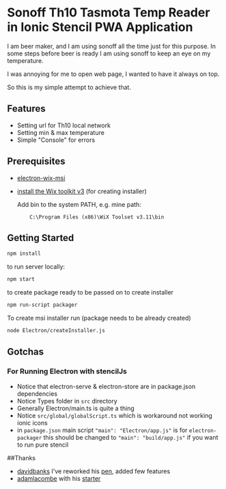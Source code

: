# Sonoff Th10 Tasmota Temp Reader in Ionic Stencil PWA Application

I am beer maker, and I am using sonoff all the time just for this purpose. In some steps before beer is ready I am using sonoff to keep an eye on my temperature. 

I was annoying for me to open web page, I wanted to have it always on top.

So this is my simple attempt to achieve that.

## Features

- Setting url for Th10 local network
- Setting min & max temperature
- Simple "Console" for errors

## Prerequisites
- [electron-wix-msi](https://github.com/felixrieseberg/electron-wix-msi)
- [install the Wix toolkit v3](http://wixtoolset.org/releases/) (for creating installer)
            
    Add bin to the system PATH, e.g. mine path:
    ```
        C:\Program Files (x86)\WiX Toolset v3.11\bin
    ```

## Getting Started

```bash
npm install
```

to run server locally:

```bash
npm start
```

to create package ready to be passed on to create installer
```bash
npm run-script packager
```

To create msi installer run (package needs to be already created)

```bash
node Electron/createInstaller.js
```

## Gotchas

### For Running Electron with stencilJs
- Notice that electron-serve & electron-store are in package.json dependencies
- Notice Types folder in `src` directory
- Generally Electron/main.ts is quite a thing
- Notice `src/global/globalScript.ts` which is workaround not working ionic icons
- in `package.json` main script `"main": "Electron/app.js"` is for `electron-packager` 
this should be changed to `"main": "build/app.js"` if you want to run pure stencil

##Thanks
- [davidbanks](https://codepen.io/davidbanks) I've reworked his [pen](https://codepen.io/davidbanks/pen/rksLn), added few features
- [adamlacombe](https://github.com/edgeworkscreative/stencil-electron-app-starter/commits?author=adamlacombe) 
  with his [starter](https://github.com/edgeworkscreative/stencil-electron-app-starter)

